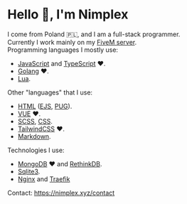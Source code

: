 # Hello 👋, I'm Nimplex
I come from Poland 🇵🇱, and I am a full-stack programmer.<br>
Currently I work mainly on my [FiveM server](https://4rdm.pl/).<br>
Programming languages I mostly use:
- [JavaScript](https://developer.mozilla.org/en-US/docs/Learn/JavaScript/First_steps/What_is_JavaScript) and [TypeScript](https://www.typescriptlang.org/) ❤️.
- [Golang](https://golang.org/) ❤️.
- [Lua](https://www.lua.org/).

Other "languages" that I use:
- [HTML](https://developer.mozilla.org/en-US/docs/Glossary/HTML) ([EJS](https://ejs.co/), [PUG](https://pugjs.org/)).
- [VUE](https://vuejs.org/) ❤️.
- [SCSS](https://sass-lang.com/), [CSS](https://developer.mozilla.org/en-US/docs/Learn/Getting_started_with_the_web/CSS_basics).
- [TailwindCSS](https://tailwindcss.com/) ❤️.
- [Markdown](https://www.markdownguide.org/getting-started/).

Technologies I use:
- [MongoDB](https://www.mongodb.com/) ❤️ and [RethinkDB](https://rethinkdb.com/).
- [Sqlite3](https://sqlite.org/).
- [Nginx](https://nginx.org/) and [Traefik](https://traefik.io/)

Contact: https://nimplex.xyz/contact

